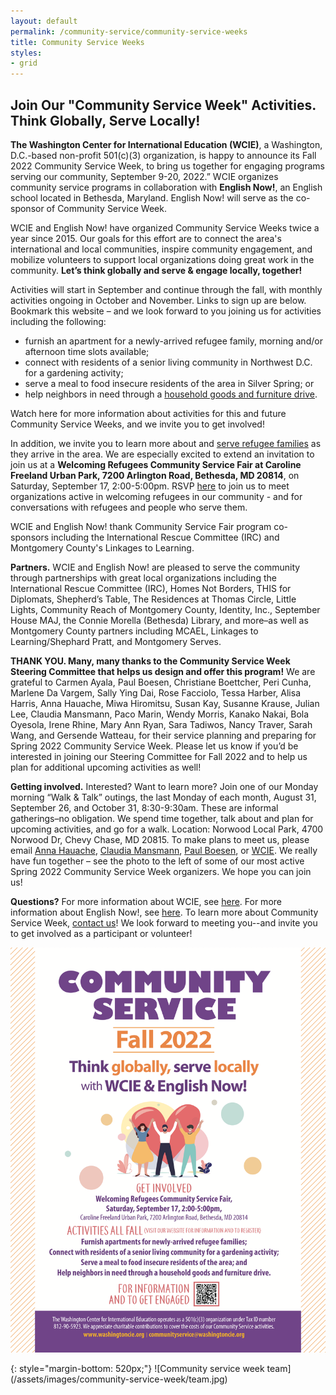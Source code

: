 ```yaml
---
layout: default
permalink: /community-service/community-service-weeks
title: Community Service Weeks
styles:
- grid
---
```

<section markdown="1">

## Join Our "Community Service Week" Activities. Think Globally, Serve Locally!

**The Washington Center for International Education (WCIE)**, a Washington, D.C.-based non-profit 501(c)(3) organization, is happy to announce its Fall 2022 Community Service Week, to bring us together for engaging programs serving our community, September 9-20, 2022.” WCIE organizes community service programs in collaboration with **English Now!**, an English school located in Bethesda, Maryland. English Now! will serve as the co-sponsor of Community Service Week.

WCIE and English Now! have organized Community Service Weeks twice a year since 2015. Our goals for this effort are to connect the area's international and local communities, inspire community engagement, and mobilize volunteers to support local organizations doing great work in the community. **Let’s think globally and serve & engage locally, together!**

Activities will start in September and continue through the fall, with monthly activities ongoing in October and November. Links to sign up are below. Bookmark this website – and we look forward to you joining us for activities including the following:
- furnish an apartment for a newly-arrived refugee family, morning and/or afternoon time slots available;
- connect with residents of a senior living community in Northwest D.C. for a gardening activity;
- serve a meal to food insecure residents of the area in Silver Spring; or
- help neighbors in need through a [household goods and furniture drive](https://washingtoncie.org/community-service/household-goods-and-food-drive).

Watch here for more information about activities for this and future Community Service Weeks, and we invite you to get involved!

In addition, we invite you to learn more about and [serve refugee families](https://washingtoncie.org/community-service/refugee-resettlement) as they arrive in the area. We are especially excited to extend an invitation to join us at a **Welcoming Refugees Community Service Fair at Caroline Freeland Urban Park, 7200 Arlington Road, Bethesda, MD 20814**, on Saturday, September 17, 2:00-5:00pm. RSVP [here](https://www.eventbrite.com/e/welcoming-refugees-community-service-fair-tickets-393998880257) to join us to meet organizations active in welcoming refugees in our community - and for conversations with refugees and people who serve them.

WCIE and English Now! thank Community Service Fair program co-sponsors including the International Rescue Committee (IRC) and Montgomery County's Linkages to Learning.

**Partners.** ​​WCIE and English Now! are pleased to serve the community through partnerships with great local organizations including the International Rescue Committee (IRC), Homes Not Borders, THIS for Diplomats, Shepherd’s Table, The Residences at Thomas Circle, Little Lights, Community Reach of Montgomery County, Identity, Inc., September House MAJ, the Connie Morella (Bethesda) Library, and more–as well as Montgomery County partners including MCAEL, Linkages to Learning/Shephard Pratt, and Montgomery Serves.

**THANK YOU. Many, many thanks to the Community Service Week Steering Committee that helps us design and offer this program!** We are grateful to Carmen Ayala, Paul Boesen, Christiane Boettcher, Peri Cunha, Marlene Da Vargem, Sally Ying Dai, Rose Facciolo, Tessa Harber, Alisa Harris, Anna Hauache, Miwa Hiromitsu, Susan Kay, Susanne Krause, Julian Lee, Claudia Mansmann, Paco Marin, Wendy Morris, Kanako Nakai, Bola Oyesola, Irene Rhine, Mary Ann Ryan, Sara Tadiwos, Nancy Traver, Sarah Wang, and Gersende Watteau, for their service planning and preparing for Spring 2022 Community Service Week. Please let us know if you’d be interested in joining our Steering Committee for Fall 2022 and to help us plan for additional upcoming activities as well!

**Getting involved.** Interested? Want to learn more? Join one of our Monday morning “Walk & Talk” outings, the last Monday of each month, August 31, September 26, and October 31, 8:30-9:30am. These are informal gatherings–no obligation. We spend time together, talk about and plan for upcoming activities, and go for a walk. Location: Norwood Local Park, 4700 Norwood Dr, Chevy Chase, MD 20815. To make plans to meet us, please email [Anna Hauache](mailto:amghauache@hotmail.com), [Claudia Mansmann](mailto:Claudia.mansmann@gmx.de), [Paul Boesen](mailto:paul.boesen@english-now.com), or [WCIE](mailto:communityservice@washingtoncie.org). We really have fun together – see the photo to the left of some of our most active Spring 2022 Community Service Week organizers. We hope you can join us!

**Questions?** For more information about WCIE, see [here](/). For more information about English Now!, see [here](http://english-now.com/). To learn more about Community Service Week, [contact us](/contact)! We look forward to meeting you--and invite you to get involved as a participant or volunteer!
</section>
<div class="callout" markdown=1>
<p>
    <a href="/assets/files/community-service/community-service-week-flyer-fall-2022.pdf" target="_blank"><img src="/assets/files/community-service/community-service-week-flyer-fall-2022.png" alt="WCIE-English Now! Community Service Week Flyer Fall 2022"></a>
</p>
{: style="margin-bottom: 520px;"}
![Community service week team](/assets/images/community-service-week/team.jpg)
</div>
